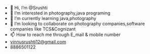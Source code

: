 - 👋 Hi, I’m @Srushti
- 👀 I’m interested in photography,java programing
- 🌱 I’m currently learning java,photography
- 💞️ I’m looking to collaborate on photography companies,software companies like TCS&Cognizant
- 📫 How to reach me through E_mail & mobile number
- vinnusrushti12@gmail.com
- 8886501122
<!---
vinnusrushti/vinnusrushti is a ✨ special ✨ repository because its `README.md` (this file) appears on your GitHub profile.
You can click the Preview link to take a look at your changes.
--->
